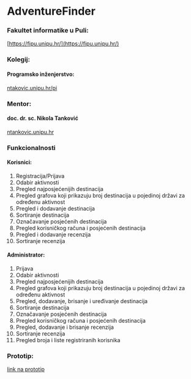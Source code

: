 # AdventureFinder

### Fakultet informatike u Puli: 
[https://fipu.unipu.hr/](https://fipu.unipu.hr/)

### Kolegij: 
#### Programsko inženjerstvo:
[ntakovic.unipu.hr/pi](ntakovic.unipu.hr/pi)

### Mentor: 
#### doc. dr. sc. Nikola Tanković
[ntankovic.unipu.hr](ntakovic.unipu.hr)

### Funkcionalnosti
#### Korisnici:
1. Registracija/Prijava
2. Odabir aktivnosti
3. Pregled najposjećenijih destinacija
4. Pregled grafova koji prikazuju broj destinacija u pojedinoj državi za određenu aktivnost
5. Pregled i dodavanje destinacija
6. Sortiranje destinacija
7. Označavanje posjećenih destinacija
8. Pregled korisničkog računa i posjećenih destinacija
9. Pregled i dodavanje recenzija
10. Sortiranje recenzija

#### Administrator:
1. Prijava
2. Odabir aktivnosti
3. Pregled najposjećenijih destinacija
4. Pregled grafova koji prikazuju broj destinacija u pojedinoj državi za određenu aktivnost
5. Pregled, dodavanje, brisanje i uređivanje destinacija
6. Sortiranje destinacija
7. Označavanje posjećenih destinacija
8. Pregled korisničkog računa i posjećenih destinacija
9. Pregled, dodavanje i brisanje recenzija
10. Sortiranje recenzija
11. Pregled broja i liste registriranih korisnika

### Prototip:
[link na prototip](https://www.figma.com/file/RSFeQReWAodcNinftAICm8/AdventureFinder?type=design&node-id=1%3A2&mode=design&t=MVWFohIzRAXBsqEF-1)
